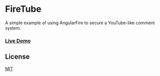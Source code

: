 FireTube
========

A simple example of using AngularFire to secure a YouTube-like comment system.

### [Live Demo](http://firetube.site44.com/)

License
-------
[MIT](http://firebase.mit-license.org)
